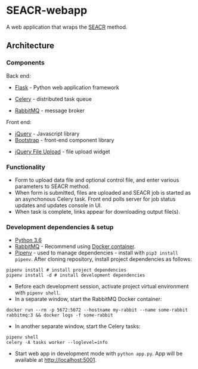 # SEACR-webapp

A web application that wraps the
[SEACR](https://github.com/FredHutch/SEACR) method.

## Architecture

### Components

Back end:

* [Flask](http://flask.pocoo.org) - Python web application framework

* [Celery](http://www.celeryproject.org) - distributed task queue
* [RabbitMQ](https://www.rabbitmq.com) - message broker

Front end:

* [jQuery](https://jquery.com) - Javascript library
* [Bootstrap](https://getbootstrap.com) - front-end component library
<!-- TODO REMOVE: will be using fetch instead-->
* [jQuery File Upload](https://github.com/blueimp/jQuery-File-Upload) - file upload widget

### Functionality

* Form to upload data file and optional control file, and enter
  various parameters to SEACR method.
* When form is submitted, files are uploaded and SEACR job is started as an asynchonous
  Celery task. Front end polls server for job status updates and
  updates console in UI. 
* When task is complete, links appear for downloading output file(s).

### Development dependencies & setup

* [Python 3.6](https://www.python.org/downloads/release/python-368/)
* [RabbitMQ](https://hub.docker.com/_/rabbitmq) - Recommend using [Docker container](https://hub.docker.com/_/rabbitmq).
* [Pipenv](https://pipenv.readthedocs.io/en/latest/) - used to manage dependencies - install with `pip3 install pipenv`. After cloning repository, install project dependencies as follows:

```
pipenv install # install project dependencies
pipenv install -d # install development dependencies
```

* Before each development session, activate project virtual
  environment with `pipenv shell`. 
* In a separate window, start the RabbitMQ Docker container:

```
docker run --rm -p 5672:5672 --hostname my-rabbit --name some-rabbit rabbitmq:3 && docker logs -f some-rabbit
```

* In another separate window, start the Celery tasks:

```
pipenv shell
celery -A tasks worker --loglevel=info
```

* Start web app in development mode with `python app.py`. App
  will be available at [http://localhost:5001](http://localhost:5001).

